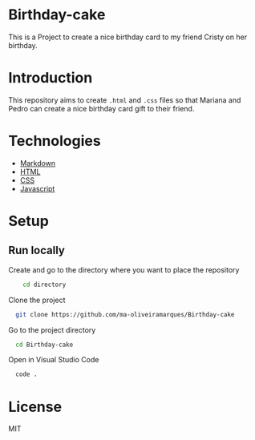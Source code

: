 # Birthday-cake
This is a Project to create a nice birthday card to my friend Cristy on her birthday.

# Introduction

This repository aims to create `.html` and `.css` files so that Mariana and Pedro can create a nice birthday card gift to their friend.

# Technologies

- [Markdown](https://www.markdownguide.org/basic-syntax/)
- [HTML](https://www.w3schools.com/html/html_basic.asp)
- [CSS](https://www.w3schools.com/css/default.asp)
- [Javascript](https://www.javascript.com)

# Setup

## Run locally

Create and go to the directory where you want to place the repository  

```bash
    cd directory
```
Clone the project

```bash
  git clone https://github.com/ma-oliveiramarques/Birthday-cake

```

Go to the project directory

```bash
  cd Birthday-cake
```

Open in Visual Studio Code

```bash
  code .
```

# License

MIT
